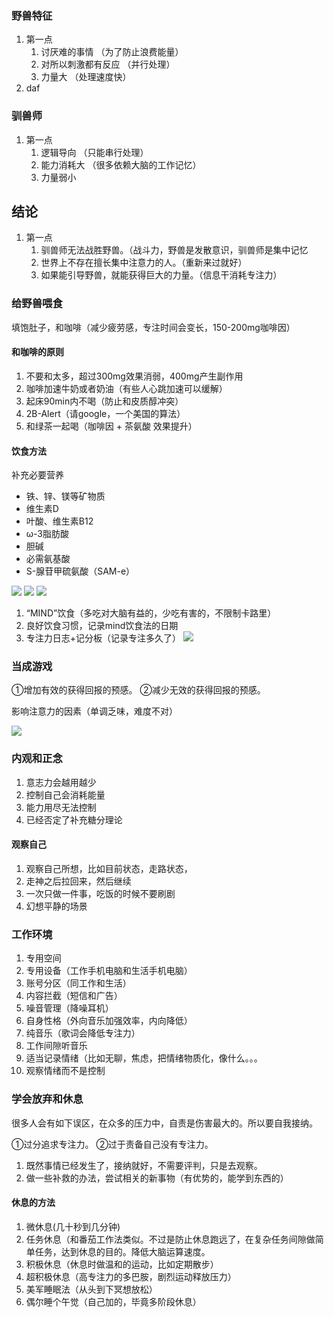 ### 野兽特征
1. 第一点
	1. 讨厌难的事情 （为了防止浪费能量）
	2. 对所以刺激都有反应 （并行处理）
	3. 力量大 （处理速度快）
2. daf

### 驯兽师
1. 第一点
	1. 逻辑导向 （只能串行处理）
	2. 能力消耗大 （很多依赖大脑的工作记忆）
	3. 力量弱小

## 结论
1. 第一点
	1. 驯兽师无法战胜野兽。（战斗力，野兽是发散意识，驯兽师是集中记忆
	2. 世界上不存在擅长集中注意力的人。（重新来过就好）
	3. 如果能引导野兽，就能获得巨大的力量。（信息干消耗专注力）

### 给野兽喂食
填饱肚子，和咖啡（减少疲劳感，专注时间会变长，150-200mg咖啡因）
#### 和咖啡的原则
1. 不要和太多，超过300mg效果消弱，400mg产生副作用
2. 咖啡加速牛奶或者奶油（有些人心跳加速可以缓解）
3. 起床90min内不喝（防止和皮质醇冲突）
4. 2B-Alert（请google，一个美国的算法）
5. 和绿茶一起喝（咖啡因 + 茶氨酸 效果提升）

#### 饮食方法

补充必要营养

- 铁、锌、镁等矿物质
- 维生素D
- 叶酸、维生素B12
- ω-3脂肪酸
- 胆碱
- 必需氨基酸
- S-腺苷甲硫氨酸（SAM-e）

![](asserts/Pasted%20image%2020221110094926.png)
![](asserts/Pasted%20image%2020221110094935.png)
![](asserts/Pasted%20image%2020221110095017.png)

1. “MIND”饮食（多吃对大脑有益的，少吃有害的，不限制卡路里）
2. 良好饮食习惯，记录mind饮食法的日期
3. 专注力日志+记分板（记录专注多久了）
![](asserts/Pasted%20image%2020221110095120.png)

### 当成游戏
①增加有效的获得回报的预感。
②减少无效的获得回报的预感。

影响注意力的因素（单调乏味，难度不对）

![](asserts/Pasted%20image%2020221110095355.png)
### 内观和正念
1. 意志力会越用越少
2. 控制自己会消耗能量
3. 能力用尽无法控制
4. 已经否定了补充糖分理论

#### 观察自己
1. 观察自己所想，比如目前状态，走路状态，
2. 走神之后拉回来，然后继续
3. 一次只做一件事，吃饭的时候不要刷剧
4. 幻想平静的场景

### 工作环境
1. 专用空间
2. 专用设备（工作手机电脑和生活手机电脑）
3. 账号分区（同工作和生活）
4. 内容拦截（短信和广告）
5. 噪音管理（降噪耳机）
6. 自身性格（外向音乐加强效率，内向降低）
7. 纯音乐（歌词会降低专注力）
8. 工作间隙听音乐
9. 适当记录情绪（比如无聊，焦虑，把情绪物质化，像什么。。。
10. 观察情绪而不是控制

### 学会放弃和休息
很多人会有如下误区，在众多的压力中，自责是伤害最大的。所以要自我接纳。

①过分追求专注力。
②过于责备自己没有专注力。

1. 既然事情已经发生了，接纳就好，不需要评判，只是去观察。
2. 做一些补救的办法，尝试相关的新事物（有优势的，能学到东西的）

#### 休息的方法
1. 微休息(几十秒到几分钟)
2. 任务休息（和番茄工作法类似。不过是防止休息跑远了，在复杂任务间隙做简单任务，达到休息的目的。降低大脑运算速度。
3. 积极休息（休息时做温和的运动，比如定期散步）
4. 超积极休息（高专注力的多巴胺，剧烈运动释放压力）
5. 美军睡眠法（从头到下冥想放松）
6. 偶尔睡个午觉（自己加的，毕竟多阶段休息）